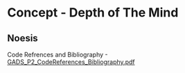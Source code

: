 # Concept - Depth of The Mind
Noesis
--------------------------------------------------------------------------------------------------------------------------------------------------------------------------------------------
Code Refrences and Bibliography -[GADS_P2_CodeReferences_Bibliography.pdf](https://github.com/user-attachments/files/19635538/GADS_P2_CodeReferences_Bibliography.pdf)
 
